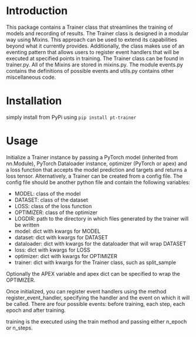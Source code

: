 # Introduction
This package contains a Trainer class that streamlines the training of models and recording of results.
The Trainer class is designed in a modular way using Mixins.
This approach can be used to extend its capabilities beyond what it currently provides.
Additionally, the class makes use of an eventing pattern that allows users to register event handlers that will be executed at specified points in training.
The Trainer class can be found in trainer.py.
All of the Mixins are stored in mixins.py.
The module events.py contains the definitions of possible events and utils.py contains other miscellaneous code.

# Installation
simply install from PyPi using `pip install pt-trainer`

# Usage
Initialize a Trainer instance by passing a PyTorch model (inherited from nn.Module), PyTorch Dataloader instance, optimizer (PyTorch or apex) and a loss function that accepts the model prediction and targets and returns a loss tensor.
Alternatively, a Trainer can be created from a config file.
The config file should be another python file and contain the following variables:
- MODEL:        class of the model
- DATASET:      class of the dataset
- LOSS:         class of the loss function
- OPTIMIZER:    class of the optimizer
- LOGDIR:       path to the directory in which files generated by the trainer will be written
- model:        dict with kwargs for MODEL
- dataset:      dict with kwargs for DATASET
- dataloader:   dict with kwargs for the dataloader that will wrap DATASET
- loss:         dict with kwargs for LOSS
- optimizer:    dict with kwargs for OPTIMIZER
- trainer:      dict with kwargs for the Trainer class, such as split_sample

Optionally the APEX variable and apex dict can be specified to wrap the OPTIMIZER.

Once initialized, you can register event handlers using the method register_event_handler, specifying the handler and the event on which it will be called.
There are four possible events: before training, each step, each epoch and after training.

training is the executed using the train method and passing either n_epoch or n_steps.
